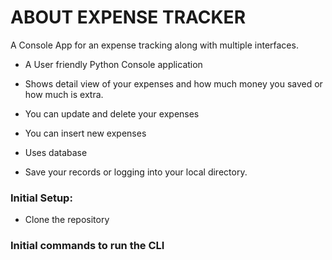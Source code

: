 # ABOUT EXPENSE TRACKER

A Console App for an expense tracking along with multiple interfaces.

* A User friendly Python Console application

* Shows detail view of your expenses and how much money you saved or how much is extra.

* You can update and delete your expenses

* You can insert new expenses

* Uses database

* Save your records or logging into your local directory.


### Initial Setup:

* Clone the repository


### Initial commands to run the CLI

